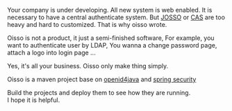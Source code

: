 

Your company is under developing. All new system is web enabled.
It is necessary  to have a central authenticate system.
But [JOSSO](http://www.josso.org/) or [CAS](http://www.jasig.org/cas) are too heavy and hard to customized. That is why oisso wrote.

Oisso is not a product, it just a semi-finished software,
For example, you want to authenticate user by LDAP,
You wanna a change password page, attach a logo into login page ...

Yes, it's all your business. Oisso only make thing simply.

Oisso is a maven project base on  [openid4java](http://code.google.com/p/openid4java/) and [spring security](http://static.springsource.org/spring-security/site/)

Build the projects and deploy them to see how they are running.<br />
I hope it is helpful.